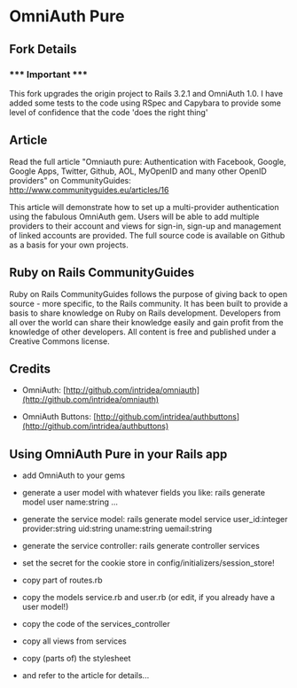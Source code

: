 # OmniAuth Pure

## Fork Details

### \*\*\* Important \*\*\*

This fork upgrades the origin project to Rails 3.2.1 and OmniAuth 1.0. I have added some tests to the code using RSpec and Capybara
to provide some level of confidence that the code 'does the right thing'


## Article

Read the full article "Omniauth pure: Authentication with Facebook, Google, Google Apps, Twitter, Github, AOL, MyOpenID and many other OpenID providers" on CommunityGuides: 
http://www.communityguides.eu/articles/16

This article will demonstrate how to set up a multi-provider authentication using the fabulous OmniAuth gem. Users will be able to add multiple providers to their account and views for sign-in, sign-up and management of linked accounts are provided. The full source code is available on Github as a basis for your own projects.

## Ruby on Rails CommunityGuides

Ruby on Rails CommunityGuides follows the purpose of giving back to open source - more specific, to the Rails community. It has been built to provide a basis to share knowledge on Ruby on Rails development. Developers from all over the world can share their knowledge easily and gain profit from the knowledge of other developers. All content is free and published under a Creative Commons license.

## Credits

* OmniAuth: [http://github.com/intridea/omniauth](http://github.com/intridea/omniauth)

* OmniAuth Buttons: [http://github.com/intridea/authbuttons](http://github.com/intridea/authbuttons)

## Using OmniAuth Pure in your Rails app

* add OmniAuth to your gems

* generate a user model with whatever fields you like: rails generate model user name:string ...

* generate the service model: rails generate model service user_id:integer provider:string uid:string uname:string uemail:string

* generate the service controller: rails generate controller services

* set the secret for the cookie store in config/initializers/session_store!

* copy part of routes.rb

* copy the models service.rb and user.rb (or edit, if you already have a user model!)

* copy the code of the services_controller

* copy all views from services

* copy (parts of) the stylesheet

* and refer to the article for details...